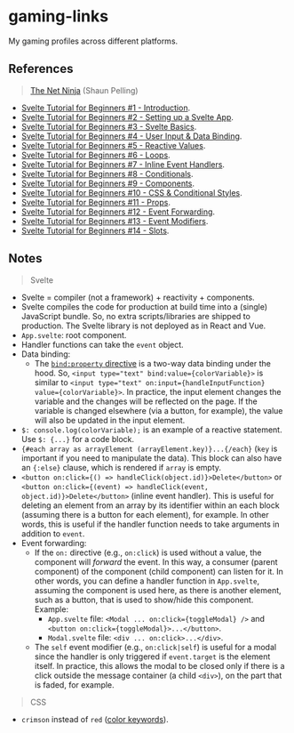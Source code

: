 # gaming-links

My gaming profiles across different platforms.

## References

> [The Net Ninja](https://www.youtube.com/c/TheNetNinja) (Shaun Pelling)

- [Svelte Tutorial for Beginners #1 - Introduction](https://youtu.be/zojEMeQGGHs).
- [Svelte Tutorial for Beginners #2 - Setting up a Svelte App](https://youtu.be/lnpdn2rE2N8).
- [Svelte Tutorial for Beginners #3 - Svelte Basics](https://youtu.be/TanFofZBvNI).
- [Svelte Tutorial for Beginners #4 - User Input & Data Binding](https://youtu.be/n8Kk7uvsx9A).
- [Svelte Tutorial for Beginners #5 - Reactive Values](https://youtu.be/QJJjXRIg7kI).
- [Svelte Tutorial for Beginners #6 - Loops](https://youtu.be/sGmSSULKJwE).
- [Svelte Tutorial for Beginners #7 - Inline Event Handlers](https://youtu.be/VWOpVxIkZJs).
- [Svelte Tutorial for Beginners #8 - Conditionals](https://youtu.be/9PfCZFqYsYA).
- [Svelte Tutorial for Beginners #9 - Components](https://youtu.be/rkwKpULfWZA).
- [Svelte Tutorial for Beginners #10 - CSS & Conditional Styles](https://youtu.be/AAPu__4qSlY).
- [Svelte Tutorial for Beginners #11 - Props](https://youtu.be/Y1McRGLkxQc).
- [Svelte Tutorial for Beginners #12 - Event Forwarding](https://youtu.be/SaMils0yx7s).
- [Svelte Tutorial for Beginners #13 - Event Modifiers](https://youtu.be/RrNC2hizXXI).
- [Svelte Tutorial for Beginners #14 - Slots](https://youtu.be/WUXalRPfP1A).

## Notes

> Svelte

- Svelte = compiler (not a framework) + reactivity + components.
- Svelte compiles the code for production at build time into a (single) JavaScript bundle. So, no extra scripts/libraries are shipped to production. The Svelte library is not deployed as in React and Vue.
- `App.svelte`: root component.
- Handler functions can take the `event` object.
- Data binding:
  - The [`bind:property` directive](https://svelte.dev/docs#bind_element_property) is a two-way data binding under the hood. So, `<input type="text" bind:value={colorVariable}>` is similar to `<input type="text" on:input={handleInputFunction} value={colorVariable}>`. In practice, the input element changes the variable and the changes will be reflected on the page. If the variable is changed elsewhere (via a button, for example), the value will also be updated in the input element.
- `$: console.log(colorVariable);` is an example of a reactive statement. Use `$: {...}` for a code block.
- `{#each array as arrayElement (arrayElement.key)}...{/each}` (`key` is important if you need to manipulate the data). This block can also have an `{:else}` clause, which is rendered if `array` is empty.
- `<button on:click={() => handleClick(object.id)}>Delete</button>` or `<button on:click={(event) => handleClick(event, object.id)}>Delete</button>` (inline event handler). This is useful for deleting an element from an array by its identifier within an each block (assuming there is a button for each element), for example. In other words, this is useful if the handler function needs to take arguments in addition to `event`.
- Event forwarding:
  - If the `on:` directive (e.g., `on:click`) is used without a value, the component will _forward_ the event. In this way, a consumer (parent component) of the component (child component) can listen for it. In other words, you can define a handler function in `App.svelte`, assuming the component is used here, as there is another element, such as a button, that is used to show/hide this component. Example:
    - `App.svelte` file: `<Modal ... on:click={toggleModal} />` and `<button on:click={toggleModal}>...</button>`.
    - `Modal.svelte` file: `<div ... on:click>...</div>`.
  - The `self` event modifier (e.g., `on:click|self`) is useful for a modal since the handler is only triggered if `event.target` is the element itself. In practice, this allows the modal to be closed only if there is a click outside the message container (a child `<div>`), on the part that is faded, for example.

> CSS

- `crimson` instead of `red` ([color keywords](https://developer.mozilla.org/en-US/docs/Web/CSS/color_value)).
